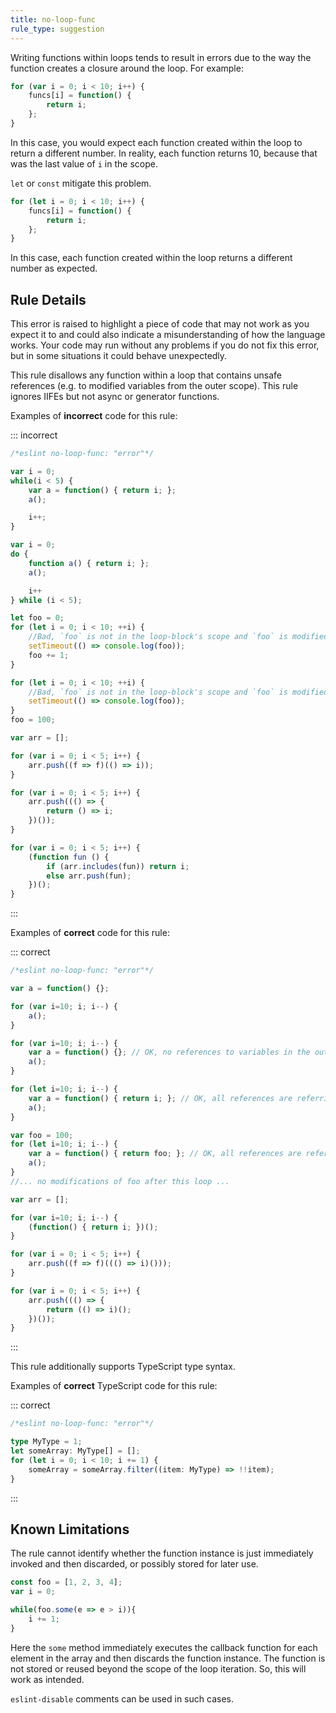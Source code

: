 ```yaml
---
title: no-loop-func
rule_type: suggestion
---
```



Writing functions within loops tends to result in errors due to the way the function creates a closure around the loop. For example:

```js
for (var i = 0; i < 10; i++) {
    funcs[i] = function() {
        return i;
    };
}
```

In this case, you would expect each function created within the loop to return a different number. In reality, each function returns 10, because that was the last value of `i` in the scope.

`let` or `const` mitigate this problem.

```js
for (let i = 0; i < 10; i++) {
    funcs[i] = function() {
        return i;
    };
}
```

In this case, each function created within the loop returns a different number as expected.

## Rule Details

This error is raised to highlight a piece of code that may not work as you expect it to and could also indicate a misunderstanding of how the language works. Your code may run without any problems if you do not fix this error, but in some situations it could behave unexpectedly.

This rule disallows any function within a loop that contains unsafe references (e.g. to modified variables from the outer scope). This rule ignores IIFEs but not async or generator functions.

Examples of **incorrect** code for this rule:

::: incorrect

```js
/*eslint no-loop-func: "error"*/

var i = 0;
while(i < 5) {
    var a = function() { return i; };
    a();

    i++;
}

var i = 0;
do {
    function a() { return i; };
    a();

    i++
} while (i < 5);

let foo = 0;
for (let i = 0; i < 10; ++i) {
    //Bad, `foo` is not in the loop-block's scope and `foo` is modified in/after the loop
    setTimeout(() => console.log(foo));
    foo += 1;
}

for (let i = 0; i < 10; ++i) {
    //Bad, `foo` is not in the loop-block's scope and `foo` is modified in/after the loop
    setTimeout(() => console.log(foo));
}
foo = 100;

var arr = [];

for (var i = 0; i < 5; i++) {
    arr.push((f => f)(() => i));
}

for (var i = 0; i < 5; i++) {
    arr.push((() => {
        return () => i;
    })());
}

for (var i = 0; i < 5; i++) {
    (function fun () {
        if (arr.includes(fun)) return i;
        else arr.push(fun);
    })();
}
```

:::

Examples of **correct** code for this rule:

::: correct

```js
/*eslint no-loop-func: "error"*/

var a = function() {};

for (var i=10; i; i--) {
    a();
}

for (var i=10; i; i--) {
    var a = function() {}; // OK, no references to variables in the outer scopes.
    a();
}

for (let i=10; i; i--) {
    var a = function() { return i; }; // OK, all references are referring to block scoped variables in the loop.
    a();
}

var foo = 100;
for (let i=10; i; i--) {
    var a = function() { return foo; }; // OK, all references are referring to never modified variables.
    a();
}
//... no modifications of foo after this loop ...

var arr = [];

for (var i=10; i; i--) {
    (function() { return i; })();
}

for (var i = 0; i < 5; i++) {
    arr.push((f => f)((() => i)()));
}

for (var i = 0; i < 5; i++) {
    arr.push((() => {
        return (() => i)();
    })());
}
```

:::

This rule additionally supports TypeScript type syntax.

Examples of **correct** TypeScript code for this rule:

::: correct

```ts
/*eslint no-loop-func: "error"*/

type MyType = 1;
let someArray: MyType[] = [];
for (let i = 0; i < 10; i += 1) {
	someArray = someArray.filter((item: MyType) => !!item);
}
```

:::

## Known Limitations

The rule cannot identify whether the function instance is just immediately invoked and then discarded, or possibly stored for later use.

```js
const foo = [1, 2, 3, 4];
var i = 0;

while(foo.some(e => e > i)){
    i += 1;
}
```

Here the `some` method immediately executes the callback function for each element in the array and then discards the function instance. The function is not stored or reused beyond the scope of the loop iteration. So, this will work as intended.

`eslint-disable` comments can be used in such cases.